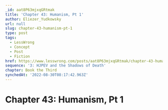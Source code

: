 ```yaml
---
_id: aat8P63mjxqGRtmak
title: 'Chapter 43: Humanism, Pt 1'
author: Eliezer_Yudkowsky
url: null
slug: chapter-43-humanism-pt-1
type: post
tags:
  - LessWrong
  - Concept
  - Post
  - Fiction
href: https://www.lesswrong.com/posts/aat8P63mjxqGRtmak/chapter-43-humanism-pt-1
sequence: '3: HJPEV and the Shadows of Death'
chapter: Book the Third
synchedAt: '2022-08-30T08:17:42.963Z'
---
```

# Chapter 43: Humanism, Pt 1

